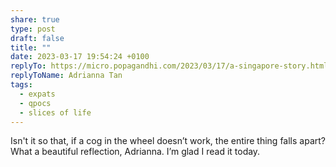 ```yaml
---
share: true
type: post
draft: false
title: ""
date: 2023-03-17 19:54:24 +0100
replyTo: https://micro.popagandhi.com/2023/03/17/a-singapore-story.html
replyToName: Adrianna Tan
tags:
  - expats
  - qpocs
  - slices of life
---
```


Isn't it so that, if a cog in the wheel doesn’t work, the entire thing falls apart? What a beautiful reflection, Adrianna. I’m glad I read it today.